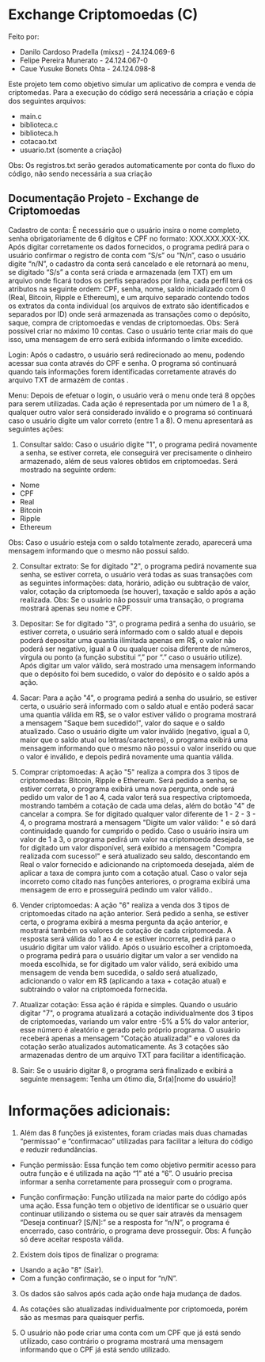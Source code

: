 # Exchange Criptomoedas (C) 

Feito por:
* Danilo Cardoso Pradella (mixsz) - 24.124.069-6 
* Felipe Pereira Munerato - 24.124.067-0 
* Caue Yusuke Bonets Ohta - 24.124.098-8

Este projeto tem como objetivo simular um aplicativo de compra e venda de criptomedas.
Para a execução do código será necessária a criação e cópia dos seguintes arquivos:
* main.c
* biblioteca.c
* biblioteca.h
* cotacao.txt
* usuario.txt (somente a criação)

Obs: Os registros.txt serão gerados automaticamente por conta do fluxo do código, não sendo necessária a sua criação


## Documentação Projeto - Exchange de Criptomoedas

Cadastro de conta: É necessário que o usuário insira o nome completo, senha obrigatoriamente de 6 dígitos e CPF no formato: XXX.XXX.XXX-XX. 
Após digitar corretamente os dados fornecidos, o programa pedirá para o usuário confirmar o registro de conta com “S/s” ou “N/n”, caso o usuário digite “n/N”, o cadastro da conta será cancelado e ele retornará ao menu, se digitado “S/s” a conta será criada e armazenada (em TXT) em um arquivo onde ficará todos os perfis separados por linha, cada perfil terá os atributos na seguinte ordem: CPF, senha, nome, saldo inicializado com 0 (Real, Bitcoin, Ripple e Ethereum), e um arquivo separado contendo todos os extratos da conta individual (os arquivos de extrato são identificados e separados por ID) onde será armazenada as transações como o depósito, saque, compra de criptomoedas e vendas de criptomoedas.
Obs: Será possível criar no máximo 10 contas. Caso o usuário tente criar mais do que isso, uma mensagem de erro será exibida informando o limite excedido.

Login: Após o cadastro, o usuário será redirecionado ao menu, podendo acessar sua conta através do CPF e senha. O programa só continuará quando tais informações forem identificadas corretamente através do arquivo TXT de armazém de contas .

Menu: Depois de efetuar o login, o usuário verá o menu onde terá 8 opções para serem utilizadas. Cada ação é representada por um número de 1 a 8, qualquer outro valor será considerado inválido e o programa só continuará caso o usuário digite um valor correto (entre 1 a 8). O menu apresentará as seguintes ações:

1. Consultar saldo: Caso o usuário digite "1", o programa pedirá novamente a senha, se estiver correta, ele conseguirá ver precisamente o dinheiro armazenado, além de seus valores obtidos em criptomoedas. Será mostrado na seguinte ordem: 
* Nome
* CPF
* Real
* Bitcoin
* Ripple
* Ethereum
  
Obs: Caso o usuário esteja com o saldo totalmente zerado, aparecerá uma mensagem informando que o mesmo não possui saldo.

2. Consultar extrato: Se for digitado "2", o programa pedirá novamente sua senha, se estiver correta, o usuário verá todas as suas transações com as seguintes informações: data, horário, adição ou subtração de valor, valor, cotação da criptomoeda (se houver), taxação e saldo após a ação realizada.
Obs: Se o usuário não possuir uma transação, o programa mostrará apenas seu nome e CPF.

3. Depositar: Se for digitado "3", o programa pedirá a senha do usuário, se estiver correta, o usuário será informado com o saldo atual e depois poderá depositar uma quantia ilimitada apenas em R$, o valor não poderá ser negativo, igual a 0 ou qualquer coisa diferente de números, vírgula ou ponto (a função substitui “,” por “.” caso o usuário utilize).
Após digitar um valor válido, será mostrado uma mensagem informando que o depósito foi bem sucedido, o valor do depósito e o saldo após a ação.

4. Sacar: Para a ação "4", o programa pedirá a senha do usuário, se estiver certa, o usuário será informado com o saldo atual e então poderá sacar uma quantia válida em R$, se o valor estiver válido o programa mostrará a mensagem "Saque bem sucedido!", valor do saque e o saldo atualizado. Caso o usuário digite um valor inválido (negativo, igual a 0, maior que o saldo atual ou letras/caracteres), o programa exibirá uma mensagem informando que o mesmo não possui o valor inserido ou que o valor é inválido, e depois pedirá novamente uma quantia válida.

5. Comprar criptomoedas: A ação "5" realiza a compra dos 3 tipos de criptomoedas: Bitcoin, Ripple e Ethereum. Será pedido a senha, se estiver correta, o programa exibirá uma nova pergunta, onde será pedido um valor de 1 ao 4, cada valor terá sua respectiva criptomoeda, mostrando também a cotação de cada uma delas, além do botão "4" de cancelar a compra.
Se for digitado qualquer valor diferente de 1 - 2 - 3 - 4, o programa mostrará a mensagem "Digite um valor válido: " e só dará continuidade quando for cumprido o pedido.
Caso o usuário insira um valor de 1 a 3, o programa pedirá um valor na criptomoeda desejada, se for digitado um valor disponível, será exibido a mensagem "Compra realizada com sucesso!" e será atualizado seu saldo, descontando em Real o valor fornecido e adicionando na criptomoeda desejada, além de aplicar a taxa de compra junto com a cotação atual. Caso o valor seja incorreto como citado nas funções anteriores, o programa exibirá uma mensagem de erro e prosseguirá pedindo um valor válido..

6. Vender criptomoedas: A ação "6" realiza a venda dos 3 tipos de criptomoedas citado na ação anterior. Será pedido a senha, se estiver certa, o programa exibirá a mesma pergunta da ação anterior, e mostrará também os valores de cotação de cada criptomoeda. A resposta será válida do 1 ao 4 e se estiver incorreta, pedirá para o usuário digitar um valor válido.
Após o usuário escolher a criptomoeda, o programa pedirá para o usuário digitar um valor a ser vendido na moeda escolhida, se for digitado um valor válido, será exibido uma mensagem de venda bem sucedida, o saldo será atualizado, adicionando o valor em R$ (aplicando a taxa + cotação atual) e subtraindo o valor na criptomoeda fornecida.

7. Atualizar cotação: Essa ação é rápida e simples. Quando o usuário digitar "7", o programa atualizará a cotação individualmente dos 3 tipos de criptomoedas, variando um valor entre -5% a 5% do valor anterior, esse número é aleatório e gerado pelo próprio programa. O usuário receberá apenas a mensagem "Cotação atualizada!" e o valores da cotação serão atualizados automaticamente. 
As 3 cotações são armazenadas dentro de um arquivo TXT para facilitar a identificação.

8. Sair: Se o usuário digitar 8, o programa será finalizado e exibirá a seguinte mensagem: Tenha um ótimo dia, Sr(a)[nome do usuário]!


# Informações adicionais:

1.  Além das 8 funções já existentes, foram criadas mais duas chamadas “permissao” e “confirmacao” utilizadas para facilitar a leitura do código e reduzir redundâncias.

* Função permissão: Essa função tem como objetivo permitir acesso para outra função e é utilizada na ação “1” até a “6”. O usuário precisa informar a senha corretamente para prosseguir com o programa.

* Função confirmação: Função utilizada na maior parte do código após uma ação. Essa função tem o objetivo de identificar se o usuário quer continuar utilizando o sistema ou se quer sair através da mensagem “Deseja continuar? [S/N]:”  se a resposta for “n/N”, o programa é encerrado, caso contrário, o programa deve prosseguir.
Obs: A função só deve aceitar resposta válida.

2. Existem dois tipos de finalizar o programa:
* Usando a ação "8" (Sair).
* Com a função confirmação, se o input for “n/N”.

3. Os dados são salvos após cada ação onde haja mudança de dados.

4. As cotações são atualizadas individualmente por criptomoeda, porém são as mesmas para quaisquer perfis.

5. O usuário não pode criar uma conta com um CPF que já está sendo utilizado, caso contrário o programa mostrará uma mensagem informando que o CPF já está sendo utilizado.

